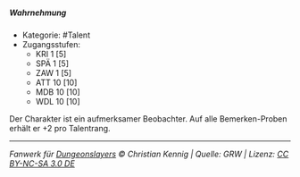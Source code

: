 <!---
Dies ist ein Fanwerk für DUNGEONSLAYERS © von Christian Kennig

Quellen:      [Dungeonslayers Grundregelwerk](https://dungeonslayers.net/download/Dungeonslayers4.pdf)
              [Talentbeschreibungen](https://www.f-space.de/ds4/tools-talentcards.html)
License:      [CC-BY-NC-SA 4.0](https://creativecommons.org/licenses/by-nc-sa/4.0/deed.de)
Richtlinien:  [Fanwerkrichtlinien](https://www.dungeonslayers.net/fanwerk-richtlinien/)
Autor:        Zauberlehrling
-->

##### Wahrnehmung

- Kategorie: #Talent
- Zugangsstufen:
  - KRI 1 [5]
  - SPÄ 1 [5]
  - ZAW 1 [5]
  - ATT 10 [10]
  - MDB 10 [10]
  - WDL 10 [10]

Der Charakter ist ein aufmerksamer Beobachter. Auf alle Bemerken-Proben erhält er +2 pro Talentrang.

---

_Fanwerk für [Dungeonslayers](https://www.dungeonslayers.net/) © Christian Kennig | Quelle: GRW | Lizenz: [CC BY-NC-SA 3.0 DE](https://creativecommons.org/licenses/by-nc-sa/3.0/de/)_
